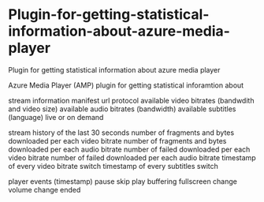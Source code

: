 # Plugin-for-getting-statistical-information-about-azure-media-player
Plugin for getting statistical information about azure media player



Azure Media Player (AMP) plugin for getting statistical inforamtion about 

stream information
  manifest url
  protocol
  available video bitrates (bandwdith and video size)
  available audio bitrates (bandwidth)
  available subtitles (language)
  live or on demand
  
  stream history of the last 30 seconds
    number of fragments and bytes downloaded per each video bitrate
    number of fragments and bytes downloaded per each audio bitrate
    number of failed downloaded per each video bitrate
    number of failed downloaded per each audio bitrate
    timestamp of every video bitrate switch
    timestamp of every subtitles switch


  player events (timestamp)
    pause
    skip
    play
    buffering
    fullscreen change
    volume change
    ended
    
    

